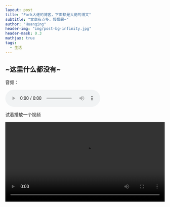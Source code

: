 ```yaml
---
layout: post
title: "Fork大佬的博客，下面都是大佬的博文"
subtitle: "文章有点多，慢慢删~"
author: "Huanqing"
header-img: "img/post-bg-infinity.jpg"
header-mask: 0.3
mathjax: true
tags:
  - 生活
---
```


## ~这里什么都没有~


音频：
<html>
<audio src="https://link.gimhoy.com/sharepoint/aHR0cHM6Ly9wbWpzLW15LnNoYXJlcG9pbnQuY29tLzp1Oi9nL3BlcnNvbmFsL2hhd2tpbmd3dTE5OTUwOTMwX215MzY1X3R3L0VTYWZBdUVNTTRoR2tpdV9CTk5lOVRVQlBfM2lWZ0dxWVVnUHRvTXgwR2pyTEE/ZT0xY292Z20=.mp3" controls="controls">
Your browser does not support the audio tag.
</audio>
</html>

试着播放一个视频
<html>
<video src="http://qiniu.swarma.org/newUser.mp4" controls="controls" width="100%" height="auto"/>
</html>

ondrive视频：
<html>
<video src="https://link.gimhoy.com/sharepoint/aHR0cHM6Ly9wbWpzLW15LnNoYXJlcG9pbnQuY29tLzp2Oi9nL3BlcnNvbmFsL2hhd2tpbmd3dTE5OTUwOTMwX215MzY1X3R3L0VjWTdZSFUtM21wTXNta0YwU21HSkY0QlpZdXloeTZkbGU3MXMxNlhJN3Q4enc/ZT1oTm5wbXk=.mp4" controls="controls" width="100%" height="auto"/>
</html>
